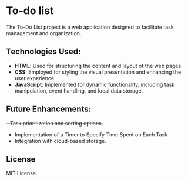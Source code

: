# To-do list

The To-Do List project is a web application designed to facilitate task management and organization.

## Technologies Used:

- **HTML**: Used for structuring the content and layout of the web pages.
- **CSS**: Employed for styling the visual presentation and enhancing the user experience.
- **JavaScript**: Implemented for dynamic functionality, including task manipulation, event handling, and local data storage.

## Future Enhancements:

~~- Task prioritization and sorting options.~~
- Implementation of a Timer to Specify Time Spent on Each Task
- Integration with cloud-based storage.

## License
MIT License.
